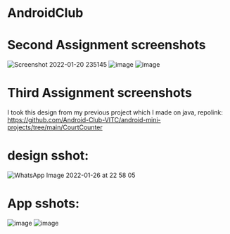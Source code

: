 # AndroidClub



# Second Assignment screenshots
![Screenshot 2022-01-20 235145](https://user-images.githubusercontent.com/70694072/150403863-90b5924f-6a13-4f3f-b529-90f5fc9b3a66.png)
![image](https://user-images.githubusercontent.com/70694072/150407158-5b2d1e01-73fe-4b5c-adf8-5f8bd45c12bd.png)
![image](https://user-images.githubusercontent.com/70694072/150405402-b70e59d7-6ebc-4d9d-b5fe-fda60b607864.png)

# Third Assignment screenshots
I took this design from my previous project which I made on java, 
repolink: https://github.com/Android-Club-VITC/android-mini-projects/tree/main/CourtCounter
# design sshot:
![WhatsApp Image 2022-01-26 at 22 58 05](https://user-images.githubusercontent.com/70694072/151231541-aa561236-be67-4bb7-9e44-a34044f42fbd.jpeg)

# App sshots: 
![image](https://user-images.githubusercontent.com/70694072/151230694-744d6594-1b41-4835-95b6-dd7fc234fee4.png)
![image](https://user-images.githubusercontent.com/70694072/151230741-bb345caa-c942-43ec-9c92-4b043eefa487.png)


